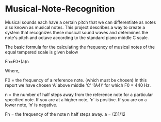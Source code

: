 # Musical-Note-Recognition
Musical sounds each have a certain pitch that we can differentiate as notes also known as musical notes. This project describes a way to create a system that recognizes these musical sound waves and determines the note's pitch and octave according to the standard piano middle C scale.


The basic formula for the calculating the frequency of musical notes of the equal tempered scale is given below


Fn=F0*(a)n

Where,

F0 = the frequency of a reference note. (which must be chosen) In this report we have chosen ‘A’ above middle ‘C’ ‘(A4)’ for which F0 = 440 Hz.

n = the number of half steps away from the reference note for a particular specified note. If you are at a higher note, ‘n’ is positive. If you are on a lower note, ‘n’ is negative.

Fn = the frequency of the note n half steps away.
a = (2)1/12 
